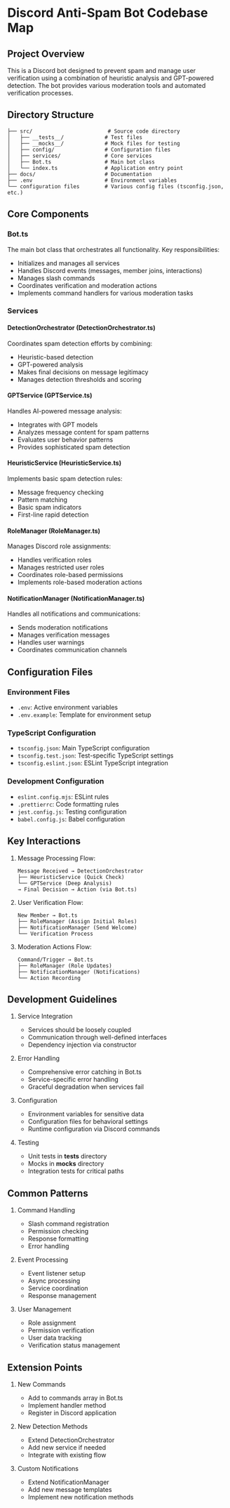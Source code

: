 # Discord Anti-Spam Bot Codebase Map

## Project Overview
This is a Discord bot designed to prevent spam and manage user verification using a combination of heuristic analysis and GPT-powered detection. The bot provides various moderation tools and automated verification processes.

## Directory Structure

```
├── src/                        # Source code directory
│   ├── __tests__/             # Test files
│   ├── __mocks__/             # Mock files for testing
│   ├── config/                # Configuration files
│   ├── services/              # Core services
│   ├── Bot.ts                 # Main bot class
│   └── index.ts               # Application entry point
├── docs/                      # Documentation
├── .env                       # Environment variables
└── configuration files        # Various config files (tsconfig.json, etc.)
```

## Core Components

### Bot.ts
The main bot class that orchestrates all functionality. Key responsibilities:
- Initializes and manages all services
- Handles Discord events (messages, member joins, interactions)
- Manages slash commands
- Coordinates verification and moderation actions
- Implements command handlers for various moderation tasks

### Services

#### DetectionOrchestrator (DetectionOrchestrator.ts)
Coordinates spam detection efforts by combining:
- Heuristic-based detection
- GPT-powered analysis
- Makes final decisions on message legitimacy
- Manages detection thresholds and scoring

#### GPTService (GPTService.ts)
Handles AI-powered message analysis:
- Integrates with GPT models
- Analyzes message content for spam patterns
- Evaluates user behavior patterns
- Provides sophisticated spam detection

#### HeuristicService (HeuristicService.ts)
Implements basic spam detection rules:
- Message frequency checking
- Pattern matching
- Basic spam indicators
- First-line rapid detection

#### RoleManager (RoleManager.ts)
Manages Discord role assignments:
- Handles verification roles
- Manages restricted user roles
- Coordinates role-based permissions
- Implements role-based moderation actions

#### NotificationManager (NotificationManager.ts)
Handles all notifications and communications:
- Sends moderation notifications
- Manages verification messages
- Handles user warnings
- Coordinates communication channels

## Configuration Files

### Environment Files
- `.env`: Active environment variables
- `.env.example`: Template for environment setup

### TypeScript Configuration
- `tsconfig.json`: Main TypeScript configuration
- `tsconfig.test.json`: Test-specific TypeScript settings
- `tsconfig.eslint.json`: ESLint TypeScript integration

### Development Configuration
- `eslint.config.mjs`: ESLint rules
- `.prettierrc`: Code formatting rules
- `jest.config.js`: Testing configuration
- `babel.config.js`: Babel configuration

## Key Interactions

1. Message Processing Flow:
   ```
   Message Received → DetectionOrchestrator
   ├── HeuristicService (Quick Check)
   └── GPTService (Deep Analysis)
   → Final Decision → Action (via Bot.ts)
   ```

2. User Verification Flow:
   ```
   New Member → Bot.ts
   ├── RoleManager (Assign Initial Roles)
   ├── NotificationManager (Send Welcome)
   └── Verification Process
   ```

3. Moderation Actions Flow:
   ```
   Command/Trigger → Bot.ts
   ├── RoleManager (Role Updates)
   ├── NotificationManager (Notifications)
   └── Action Recording
   ```

## Development Guidelines

1. Service Integration
   - Services should be loosely coupled
   - Communication through well-defined interfaces
   - Dependency injection via constructor

2. Error Handling
   - Comprehensive error catching in Bot.ts
   - Service-specific error handling
   - Graceful degradation when services fail

3. Configuration
   - Environment variables for sensitive data
   - Configuration files for behavioral settings
   - Runtime configuration via Discord commands

4. Testing
   - Unit tests in __tests__ directory
   - Mocks in __mocks__ directory
   - Integration tests for critical paths

## Common Patterns

1. Command Handling
   - Slash command registration
   - Permission checking
   - Response formatting
   - Error handling

2. Event Processing
   - Event listener setup
   - Async processing
   - Service coordination
   - Response management

3. User Management
   - Role assignment
   - Permission verification
   - User data tracking
   - Verification status management

## Extension Points

1. New Commands
   - Add to commands array in Bot.ts
   - Implement handler method
   - Register in Discord application

2. New Detection Methods
   - Extend DetectionOrchestrator
   - Add new service if needed
   - Integrate with existing flow

3. Custom Notifications
   - Extend NotificationManager
   - Add new message templates
   - Implement new notification methods 